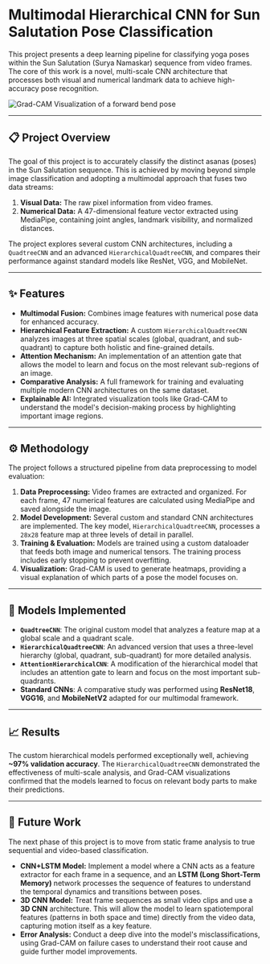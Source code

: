 # Multimodal Hierarchical CNN for Sun Salutation Pose Classification

This project presents a deep learning pipeline for classifying yoga poses within the Sun Salutation (Surya Namaskar) sequence from video frames. The core of this work is a novel, multi-scale CNN architecture that processes both visual and numerical landmark data to achieve high-accuracy pose recognition.

![Grad-CAM Visualization of a forward bend pose](gradcam.jpg)

---

## 📋 Project Overview

The goal of this project is to accurately classify the distinct asanas (poses) in the Sun Salutation sequence. This is achieved by moving beyond simple image classification and adopting a multimodal approach that fuses two data streams:

1.  **Visual Data:** The raw pixel information from video frames.
2.  **Numerical Data:** A 47-dimensional feature vector extracted using MediaPipe, containing joint angles, landmark visibility, and normalized distances.

The project explores several custom CNN architectures, including a `QuadtreeCNN` and an advanced `HierarchicalQuadtreeCNN`, and compares their performance against standard models like ResNet, VGG, and MobileNet.

---

## ✨ Features

* **Multimodal Fusion:** Combines image features with numerical pose data for enhanced accuracy.
* **Hierarchical Feature Extraction:** A custom `HierarchicalQuadtreeCNN` analyzes images at three spatial scales (global, quadrant, and sub-quadrant) to capture both holistic and fine-grained details.
* **Attention Mechanism:** An implementation of an attention gate that allows the model to learn and focus on the most relevant sub-regions of an image.
* **Comparative Analysis:** A full framework for training and evaluating multiple modern CNN architectures on the same dataset.
* **Explainable AI:** Integrated visualization tools like Grad-CAM to understand the model's decision-making process by highlighting important image regions.

---

## ⚙️ Methodology

The project follows a structured pipeline from data preprocessing to model evaluation:

1.  **Data Preprocessing:** Video frames are extracted and organized. For each frame, 47 numerical features are calculated using MediaPipe and saved alongside the image.
2.  **Model Development:** Several custom and standard CNN architectures are implemented. The key model, `HierarchicalQuadtreeCNN`, processes a `28x28` feature map at three levels of detail in parallel.
3.  **Training & Evaluation:** Models are trained using a custom dataloader that feeds both image and numerical tensors. The training process includes early stopping to prevent overfitting.
4.  **Visualization:** Grad-CAM is used to generate heatmaps, providing a visual explanation of which parts of a pose the model focuses on.

---

## 🚀 Models Implemented

* **`QuadtreeCNN`**: The original custom model that analyzes a feature map at a global scale and a quadrant scale.
* **`HierarchicalQuadtreeCNN`**: An advanced version that uses a three-level hierarchy (global, quadrant, sub-quadrant) for more detailed analysis.
* **`AttentionHierarchicalCNN`**: A modification of the hierarchical model that includes an attention gate to learn and focus on the most important sub-quadrants.
* **Standard CNNs**: A comparative study was performed using **ResNet18**, **VGG16**, and **MobileNetV2** adapted for our multimodal framework.

---

## 📈 Results

The custom hierarchical models performed exceptionally well, achieving **~97% validation accuracy**. The `HierarchicalQuadtreeCNN` demonstrated the effectiveness of multi-scale analysis, and Grad-CAM visualizations confirmed that the models learned to focus on relevant body parts to make their predictions.

---

## 🔮 Future Work

The next phase of this project is to move from static frame analysis to true sequential and video-based classification.

* **CNN+LSTM Model:** Implement a model where a CNN acts as a feature extractor for each frame in a sequence, and an **LSTM (Long Short-Term Memory)** network processes the sequence of features to understand the temporal dynamics and transitions between poses.
* **3D CNN Model:** Treat frame sequences as small video clips and use a **3D CNN** architecture. This will allow the model to learn spatiotemporal features (patterns in both space and time) directly from the video data, capturing motion itself as a key feature.
* **Error Analysis:** Conduct a deep dive into the model's misclassifications, using Grad-CAM on failure cases to understand their root cause and guide further model improvements.
